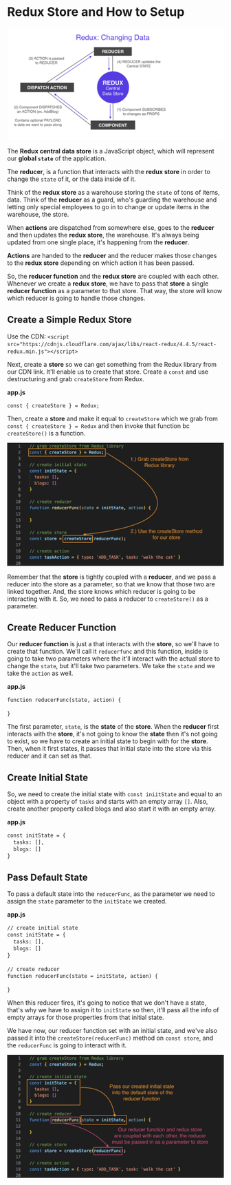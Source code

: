 # Redux Store and How to Setup

<kbd>![alt text](img/reduxchangedata.png "screenshot")</kbd>

The **Redux central data store** is a JavaScript object, which will represent our **global ```state```** of the application.

The **reducer**, is a function that interacts with the **redux store** in order to change the ```state``` of it, or the data inside of it.

Think of the **redux store** as a warehouse storing the ```state``` of tons of items, data. Think of the **reducer** as a guard, who's guarding the warehouse and letting only special employees to go in to change or update items in the warehouse, the store.

When **actions** are dispatched from somewhere else, goes to the **reducer** and then updates the **redux store**, the warehouse. It's always being updated from one single place, it's happening from the **reducer**.

**Actions** are handed to the **reducer** and the reducer makes those changes to the **redux store** depending on which action it has been passed. 

So, the **reducer function** and the **redux store** are coupled with each other. Whenever we create a **redux store**, we have to pass that **store** a single **reducer function** as a parameter to that store. That way, the store will know which reducer is going to handle those changes.

## Create a Simple Redux Store

Use the CDN: ```<script src="https://cdnjs.cloudflare.com/ajax/libs/react-redux/4.4.5/react-redux.min.js"></script>```

Next, create a **store** so we can get something from the Redux library from our CDN link. It'll enable us to create that store. Create a ```const``` and use destructuring and grab ```createStore``` from Redux. 

**app.js**
```
const { createStore } = Redux;
```

Then, create a **store** and make it equal to ```createStore``` which we grab from ```const { createStore } = Redux``` and then invoke that function bc ```createStore()``` is a function.

<kbd>![alt text](img/createstore.png "screenshot")</kbd>

Remember that the **store** is tightly coupled with a **reducer**, and we pass a reducer into the store as a parameter, so that we know that those two are linked together. And, the store knows which reducer is going to be interacting with it. So, we need to pass a reducer to ```createStore()``` as a parameter.

## Create Reducer Function

Our **reducer function** is just a that interacts with the **store**, so we'll have to create that function. We'll call it ```reducerfunc``` and this function, inside is going to take two parameters where the it'll interact with the actual store to change the ```state```, but it'll take two parameters. We take the ```state``` and we take the ```action``` as well.

**app.js**
```
function reducerFunc(state, action) {

}
```

The first parameter, ```state```, is the **state** of the **store**. When the **reducer** first interacts with the **store**, it's not going to know the **state** then it's not going to exist, so we have to create an initial state to begin with for the **store**. Then, when it first states, it passes that initial state into the store via this reducer and it can set as that.

## Create Initial State

So, we need to create the initial state with ```const iniitState``` and equal to an object with a property of ```tasks``` and starts with an empty array ```[]```. Also, create another property called blogs and also start it with an empty array.

**app.js**
```
const initState = {
  tasks: [],
  blogs: []
}
```

## Pass Default State

To pass a default state into the ```reducerFunc```, as the parameter we need to assign the ```state``` parameter to the ```initState``` we created.

**app.js**
```
// create initial state
const initState = {
  tasks: [],
  blogs: []
}

// create reducer
function reducerFunc(state = initState, action) {

}
```

When this reducer fires, it's going to notice that we don't have a state, that's why we have to assign it to ```initState``` so then, it'll pass all the info of empty arrays for those properties from that initial state.

We have now, our reducer function set with an initial state, and we've also passed it into the ```createStore(reducerFunc)``` method on ```const store```, and the ```reducerFunc``` is going to interact with it.

<kbd>![alt text](img/reducer.png "screenshot")</kbd>